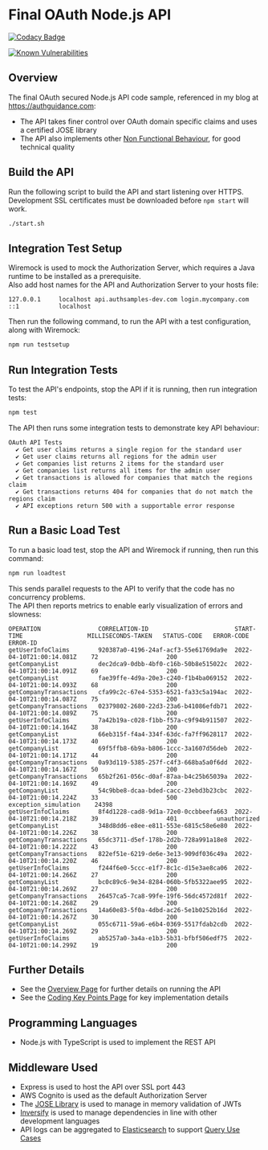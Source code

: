 # Final OAuth Node.js API

[![Codacy Badge](https://app.codacy.com/project/badge/Grade/4e685ae1d0ae4d3091e0dccd5b3cd011)](https://www.codacy.com/gh/gary-archer/oauth.apisample.nodejs/dashboard?utm_source=github.com&amp;utm_medium=referral&amp;utm_content=gary-archer/oauth.apisample.nodejs&amp;utm_campaign=Badge_Grade) 

[![Known Vulnerabilities](https://snyk.io/test/github/gary-archer/oauth.apisample.nodejs/badge.svg?targetFile=package.json)](https://snyk.io/test/github/gary-archer/oauth.apisample.nodejs?targetFile=package.json)

## Overview

The final OAuth secured Node.js API code sample, referenced in my blog at https://authguidance.com:

- The API takes finer control over OAuth domain specific claims and uses a certified JOSE library
- The API also implements other [Non Functional Behaviour](https://authguidance.com/2017/10/08/corporate-code-sample-core-behavior/), for good technical quality

## Build the API

Run the following script to build the API and start listening over HTTPS.\
Development SSL certificates must be downloaded before `npm start` will work.

```bash
./start.sh
```

## Integration Test Setup

Wiremock is used to mock the Authorization Server, which requires a Java runtime to be installed as a prerequisite.\
Also add host names for the API and Authorization Server to your hosts file:

```text
127.0.0.1     localhost api.authsamples-dev.com login.mycompany.com
::1           localhost
```

Then run the following command, to run the API with a test configuration, along with Wiremock:

```bash
npm run testsetup
```

## Run Integration Tests

To test the API's endpoints, stop the API if it is running, then run integration tests:

```bash
npm test
```

The API then runs some integration tests to demonstrate key API behaviour:

```text
OAuth API Tests
  ✔ Get user claims returns a single region for the standard user
  ✔ Get user claims returns all regions for the admin user
  ✔ Get companies list returns 2 items for the standard user
  ✔ Get companies list returns all items for the admin user
  ✔ Get transactions is allowed for companies that match the regions claim
  ✔ Get transactions returns 404 for companies that do not match the regions claim
  ✔ API exceptions return 500 with a supportable error response
```

## Run a Basic Load Test

To run a basic load test, stop the API and Wiremock if running, then run this command:

```bash
npm run loadtest
```

This sends parallel requests to the API to verify that the code has no concurrency problems.\
The API then reports metrics to enable early visualization of errors and slowness:

```text
OPERATION                CORRELATION-ID                        START-TIME                  MILLISECONDS-TAKEN   STATUS-CODE   ERROR-CODE              ERROR-ID    
getUserInfoClaims        920387a0-4196-24af-acf3-55e61769da9e  2022-04-10T21:00:14.081Z    72                   200
getCompanyList           dec2dca9-0dbb-4bf0-c16b-50b8e515022c  2022-04-10T21:00:14.091Z    69                   200
getCompanyList           fae39ffe-4d9a-20e3-c240-f1b4ba069152  2022-04-10T21:00:14.093Z    68                   200
getCompanyTransactions   cfa99c2c-67e4-5353-6521-fa33c5a194ac  2022-04-10T21:00:14.087Z    75                   200
getCompanyTransactions   02379802-2680-22d3-23a6-b41086efdb71  2022-04-10T21:00:14.089Z    75                   200
getUserInfoClaims        7a42b19a-c028-f1bb-f57a-c9f94b911507  2022-04-10T21:00:14.164Z    38                   200
getCompanyList           66eb315f-f4a4-334f-63dc-fa7ff9628117  2022-04-10T21:00:14.173Z    40                   200
getCompanyList           69f5ffb8-6b9a-b806-1ccc-3a1607d56deb  2022-04-10T21:00:14.171Z    44                   200
getCompanyTransactions   0a93d119-5385-257f-c4f3-668ba5a0f6dd  2022-04-10T21:00:14.167Z    50                   200
getCompanyTransactions   65b2f261-056c-d0af-87aa-b4c25b65039a  2022-04-10T21:00:14.169Z    49                   200
getCompanyList           54c9bbe8-dcaa-bded-cacc-23ebd3b23cbc  2022-04-10T21:00:14.224Z    33                   500           exception_simulation    24398
getUserInfoClaims        8f4d1228-cad8-9d1a-72e0-0ccbbeefa663  2022-04-10T21:00:14.218Z    39                   401           unauthorized
getCompanyList           348d8dd6-e8ee-e811-553e-6815c58e6e80  2022-04-10T21:00:14.226Z    38                   200
getCompanyTransactions   65dc3711-d5ef-178b-2d2b-728a991a18e8  2022-04-10T21:00:14.222Z    43                   200
getCompanyTransactions   822ef51e-6219-de6e-3e13-909df036c49a  2022-04-10T21:00:14.220Z    46                   200
getUserInfoClaims        f244f6e0-5ccc-e1f7-8c1c-d15e3ae8ca06  2022-04-10T21:00:14.266Z    27                   200
getCompanyList           bc0c89c6-9e34-8284-060b-5fb5322aee95  2022-04-10T21:00:14.269Z    27                   200
getCompanyTransactions   26457ca5-7ca8-99fe-19f6-56dc4572d81f  2022-04-10T21:00:14.268Z    29                   200
getCompanyTransactions   14a60e83-5f0a-4dbd-ac26-5e1b0252b16d  2022-04-10T21:00:14.267Z    30                   200
getCompanyList           055c6711-59a6-e6b4-0369-5517fdab2cdb  2022-04-10T21:00:14.269Z    29                   200
getUserInfoClaims        ab5257a0-3a4a-e1b3-5b31-bfbf506edf75  2022-04-10T21:00:14.299Z    19                   200
```

## Further Details

* See the [Overview Page](https://authguidance.com/2017/10/27/api-architecture-node) for further details on running the API
* See the [Coding Key Points Page](https://authguidance.com/2017/10/27/final-nodeapi-coding-key-points/) for key implementation details

## Programming Languages

* Node.js with TypeScript is used to implement the REST API

## Middleware Used

* Express is used to host the API over SSL port 443
* AWS Cognito is used as the default Authorization Server
* The [JOSE Library](https://github.com/panva/jose) is used to manage in memory validation of JWTs
* [Inversify](http://inversify.io) is used to manage dependencies in line with other development languages
* API logs can be aggregated to [Elasticsearch](https://authguidance.com/2019/07/19/log-aggregation-setup/) to support [Query Use Cases](https://authguidance.com/2019/08/02/intelligent-api-platform-analysis/)
